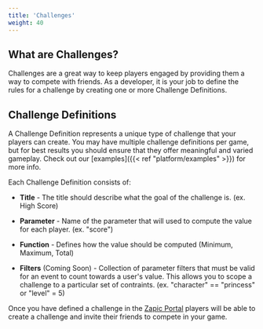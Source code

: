 ```yaml
---
title: 'Challenges'
weight: 40
---
```


## What are Challenges?

Challenges are a great way to keep players engaged by providing them a way to compete with friends. As a developer, it is your job to define the rules for a challenge by creating one or more Challenge Definitions.

## Challenge Definitions

A Challenge Definition represents a unique type of challenge that your players can create. You may have multiple challenge definitions per game, but for best results you should ensure that they offer meaningful and varied gameplay. Check out our [examples]({{< ref "platform/examples" >}}) for more info.

Each Challenge Definition consists of:

- **Title** - The title should describe what the goal of the challenge is. (ex. High Score)

- **Parameter** - Name of the parameter that will used to compute the value for each player. (ex. "score")

- **Function** - Defines how the value should be computed (Minimum, Maximum, Total)

- **Filters** (Coming Soon) - Collection of parameter filters that must be valid for an event to count towards a user's value. This allows you to scope a challenge to a particular set of contraints. (ex. "character" == "princess" or "level" = 5)

Once you have defined a challenge in the [Zapic Portal](https://portal.zapic.net) players will be able to create a challenge and invite their friends to compete in your game.
